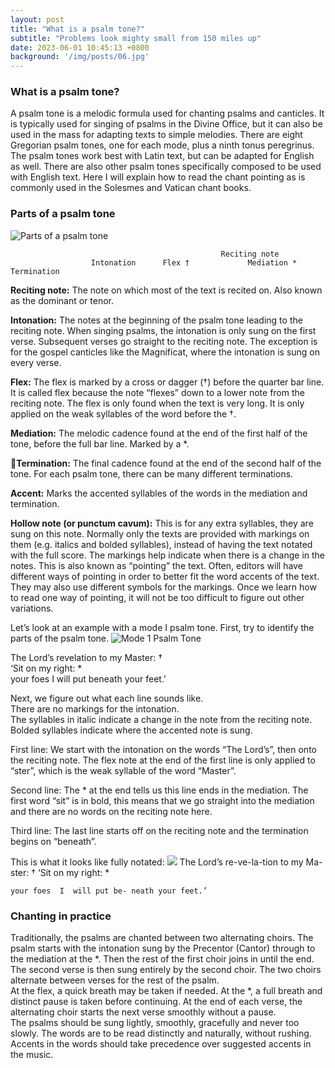 ```yaml
---
layout: post
title: "What is a psalm tone?"
subtitle: "Problems look mighty small from 150 miles up"
date: 2023-06-01 10:45:13 +0800
background: '/img/posts/06.jpg'
---
```


### What is a psalm tone?
A psalm tone is a melodic formula used for chanting psalms and canticles. It is typically used for singing of psalms in the Divine Office, but it can also be used in the mass for adapting texts to simple melodies. There are eight Gregorian psalm tones, one for each mode, plus a ninth tonus peregrinus. The psalm tones work best with Latin text, but can be adapted for English as well. There are also other psalm tones specifically composed to be used with English text. Here I will explain how to read the chant pointing as is commonly used in the Solesmes and Vatican chant books.

### Parts of a psalm tone

![Parts of a psalm tone](/chants/_posts/img/psalmtone-1.png)

		                                           Reciting note
                      Intonation      Flex †             Mediation *             Termination

**Reciting note:** The note on which most of the text is recited on. Also known as the dominant or tenor.

**Intonation:** The notes at the beginning of the psalm tone leading to the reciting note. When singing psalms, the intonation is only sung on the first verse. Subsequent verses go straight to the reciting note. The exception is for the gospel canticles like the Magnificat, where the intonation is sung on every verse.

**Flex:** The flex is marked by a cross or dagger (†) before the quarter bar line. It is called flex because the note “flexes” down to a lower note from the reciting note. The flex is only found when the text is very long. It is only applied on the weak syllables of the word before the †.

**Mediation:**  The melodic cadence found at the end of the first half of the tone, before the full bar line. Marked by a *.

**Termination:** The final cadence found at the end of the second half of the tone. For each psalm tone, there can be many different terminations.

**Accent:** Marks the accented syllables of the words in the mediation and termination.

**Hollow note (or punctum cavum):** This is for any extra syllables, they are sung on this note.
Normally only the texts are provided with markings on them (e.g. italics and bolded syllables), instead of having the text notated with the full score. The markings help indicate when there is a change in the notes. This is also known as “pointing” the text. Often, editors will have different ways of pointing in order to better fit the word accents of the text. They may also use different symbols for the markings. Once we learn how to read one way of pointing, it will not be too difficult to figure out other variations. 

Let’s look at an example with a mode I psalm tone.
First, try to identify the parts of the psalm tone.
![Mode 1 Psalm Tone](/chants/_posts/img/psalmtone-2.png)

The Lord’s revelation to my Master: †  
‘Sit on my right: *  
your foes I will put beneath your feet.’

Next, we figure out what each line sounds like.  
There are no markings for the intonation.  
The syllables in italic indicate a change in the note from the reciting note.  
Bolded syllables indicate where the accented note is sung.

First line: We start with the intonation on the words “The Lord’s”, then onto the reciting note. The flex note at the end of the first line is only applied to “ster”, which is the weak syllable of the word “Master”.

Second line: The * at the end tells us this line ends in the mediation. The first word “sit” is in bold, this means that we go straight into the mediation and there are no words on the reciting note here.

Third line: The last line starts off on the reciting note and the termination begins on “beneath”.

This is what it looks like fully notated:
![](/chants/_posts/img/psalmtone-2.png)
  The Lord’s re-ve-la-tion to my Ma-ster: †   ‘Sit   on   my right: *

    your foes  I  will put be- neath your feet.’
 
### Chanting in practice
Traditionally, the psalms are chanted between two alternating choirs. The psalm starts with the intonation sung by the Precentor (Cantor) through to the mediation at the *. Then the rest of the first choir joins in until the end. The second verse is then sung entirely by the second choir. The two choirs alternate between verses for the rest of the psalm.  
At the flex, a quick breath may be taken if needed. At the *, a full breath and distinct pause is taken before continuing. At the end of each verse, the alternating choir starts the next verse smoothly without a pause.  
The psalms should be sung lightly, smoothly, gracefully and never too slowly. The words are to be read distinctly and naturally, without rushing. Accents in the words should take precedence over suggested accents in the music.